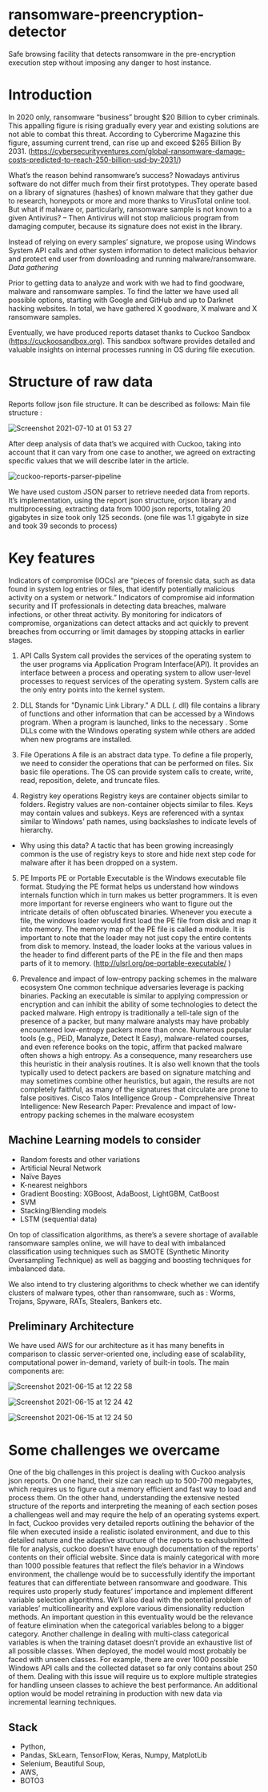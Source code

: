 # ransomware-preencryption-detector
Safe browsing facility that detects ransomware in the pre-encryption execution step without imposing any danger to host instance.

# Introduction

In 2020 only, ransomware “business” brought $20 Billion to cyber criminals. This appalling figure is rising gradually every year and existing solutions are not able to combat this threat. According to Cybercrime Magazine this figure, assuming current trend, can rise up and exceed $265 Billion By 2031. (https://cybersecurityventures.com/global-ransomware-damage-costs-predicted-to-reach-250-billion-usd-by-2031/)

What’s the reason behind ransomware’s success? Nowadays antivirus software do not differ much from their first prototypes. They operate based on a library of signatures (hashes) of known malware that they gather due to research, honeypots or more and more thanks to VirusTotal online tool. But what if malware or, particularly, ransomware sample is not known to a given Antivirus? – Then Antivirus will not stop malicious program from damaging computer, because its signature does not exist in the library.

Instead of relying on every samples’ signature, we propose using Windows System API calls and other system information to detect malicious behavior and protect end user from downloading and running malware/ransomware.
*Data gathering*

Prior to getting data to analyze and work with we had to find goodware, malware and ransomware samples. To find the latter we have used all possible options, starting with Google and GitHub and up to Darknet hacking websites. In total, we have gathered X goodware, X malware and X ransomware samples.

Eventually, we have produced reports dataset thanks to Cuckoo Sandbox (https://cuckoosandbox.org). This sandbox software provides detailed and valuable insights on internal processes running in OS during file execution.

# Structure of raw data

Reports follow json file structure. It can be described as follows:
Main file structure :

![Screenshot 2021-07-10 at 01 53 27](https://user-images.githubusercontent.com/42537931/125145495-b7dfcd00-e121-11eb-9ffa-e575d931b767.png)


After deep analysis of data that’s we acquired with Cuckoo, taking into account that it can vary from one case to another, we agreed on extracting specific values that we will describe later in the article.

![cuckoo-reports-parser-pipeline](https://user-images.githubusercontent.com/54726923/122111097-9c81ea80-ce1f-11eb-9a6f-6ee5627d5716.jpg)

We have used custom JSON parser to retrieve needed data from reports. It’s implementation, using the report json structure, orjson library and multiprocessing, extracting data from 1000 json reports, totaling 20 gigabytes in size took only 125 seconds. 
(one file was 1.1 gigabyte in size and took 39 seconds to process)


# Key features

Indicators of compromise (IOCs) are “pieces of forensic data, such as data found in system log entries or files, that identify potentially malicious activity on a system or network.” Indicators of compromise aid information security and IT professionals in detecting data breaches, malware infections, or other threat activity. By monitoring for indicators of compromise, organizations can detect attacks and act quickly to prevent breaches from occurring or limit damages by stopping attacks in earlier stages.

1.	API Calls 
System call provides the services of the operating system to the user programs via Application Program Interface(API). It provides an interface between a process and operating system to allow user-level processes to request services of the operating system. System calls are the only entry points into the kernel system.

2.	DLL
Stands for "Dynamic Link Library." A DLL (. dll) file contains a library of functions and other information that can be accessed by a Windows program. When a program is launched, links to the necessary . Some DLLs come with the Windows operating system while others are added when new programs are installed.

3.	File Operations
A file is an abstract data type. To define a file properly, we need to consider the operations that can be performed on files. 
Six basic file operations. The OS can provide system calls to create, write, read, reposition, delete, and truncate files.

4.	Registry key operations
Registry keys are container objects similar to folders. Registry values are non-container objects similar to files. Keys may contain values and subkeys. Keys are referenced with a syntax similar to Windows' path names, using backslashes to indicate levels of hierarchy.
- Why using this data?
A tactic that has been growing increasingly common is the use of registry keys to store and hide next step code for malware after it has been dropped on a system.

5.	PE Imports
 PE or Portable Executable is the Windows executable file format. Studying the PE format helps us understand how windows internals function which in turn makes us better programmers. It is even more important for reverse engineers who want to figure out the intricate details of often obfuscated binaries.
Whenever you execute a file, the windows loader would first load the PE file from disk and map it into memory. The memory map of the PE file is called a module. It is important to note that the loader may not just copy the entire contents from disk to memory. Instead, the loader looks at the various values in the header to find different parts of the PE in the file and then maps parts of it to memory.
(http://ulsrl.org/pe-portable-executable/ )

6.	Prevalence and impact of low-entropy packing schemes in the malware ecosystem
One common technique adversaries leverage is packing binaries. Packing an executable is similar to applying compression or encryption and can inhibit the ability of some technologies to detect the packed malware. High entropy is traditionally a tell-tale sign of the presence of a packer, but many malware analysts may have probably encountered low-entropy packers more than once. Numerous popular tools (e.g., PEiD, Manalyze, Detect It Easy), malware-related courses, and even reference books on the topic, affirm that packed malware often shows a high entropy. As a consequence, many researchers use this heuristic in their analysis routines. It is also well known that the tools typically used to detect packers are based on signature matching and may sometimes combine other heuristics, but again, the results are not completely faithful, as many of the signatures that circulate are prone to false positives.
Cisco Talos Intelligence Group - Comprehensive Threat Intelligence: New Research Paper: Prevalence and impact of low-entropy packing schemes in the malware ecosystem


## Machine Learning models to consider
* Random forests and other variations
* Artificial Neural Network
* Naïve Bayes
* K-nearest neighbors
* Gradient Boosting: XGBoost, AdaBoost, LightGBM, CatBoost
* SVM
* Stacking/Blending models
* LSTM (sequential data)

On top of classification algorithms, as there’s a severe shortage of available ransomware samples online, we will have to deal with imbalanced classification using techniques such as SMOTE (Synthetic Minority Oversampling Technique) as well as bagging and boosting 
techniques for imbalanced data.

We also intend to try clustering algorithms to check whether we can identify clusters of malware types, other than ransomware, such as : Worms, Trojans, Spyware, RATs, Stealers, Bankers etc.

## Preliminary Architecture
We have used AWS for our architecture as it has many benefits in comparison to classic server-oriented one, including ease of scalability, computational power in-demand, variety of built-in tools.
The main components are:

![Screenshot 2021-06-15 at 12 22 58](https://user-images.githubusercontent.com/42537931/122037594-01fcb980-cdd5-11eb-990f-92f7e314acd8.png)

![Screenshot 2021-06-15 at 12 24 42](https://user-images.githubusercontent.com/42537931/122037424-daa5ec80-cdd4-11eb-9987-32ebb6ddc658.png)

![Screenshot 2021-06-15 at 12 24 50](https://user-images.githubusercontent.com/42537931/122037450-e1ccfa80-cdd4-11eb-80e2-abe02196beb7.png)



# Some challenges we overcame
One of the big challenges in this project is dealing with Cuckoo analysis json reports. On one hand, their size can reach up to 500-700 megabytes, which requires us to figure out a memory efficient and fast way to load and process them. On the other hand, understanding the extensive nested structure of the reports and interpreting the meaning of each section poses a challengeas well and may require the help of an operating systems expert. In fact, Cuckoo provides very detailed reports outlining the behavior of the file when executed inside a realistic isolated environment, and due to this detailed nature and the adaptive structure of the reports to eachsubmitted file for analysis, cuckoo doesn’t have enough documentation of the reports’ contents on their official website.
Since data is mainly categorical with more than 1000 possible features that reflect the file’s behavior in a Windows environment, the challenge would be to successfully identify the important features that can differentiate between ransomware and goodware. This requires usto properly study features’ importance and implement different variable selection algorithms. We’ll also deal with the potential problem of variables’ multicollinearity and explore various dimensionality reduction methods. An important question in this eventuality would be the relevance of feature elimination when the categorical variables belong to a bigger category.
Another challenge in dealing with multi-class categorical variables is when the training dataset doesn’t provide an exhaustive list of all possible classes. When deployed, the model would most probably be faced with unseen classes. For example, there are over 1000 possible Windows API calls and the collected dataset so far only contains about 250 of them. Dealing with this issue will require us to explore multiple strategies for handling unseen classes to achieve the best performance. An additional option would be model retraining in production with new data via incremental learning techniques.

## Stack
* Python,
* Pandas, SkLearn, TensorFlow, Keras, Numpy, MatplotLib
* Selenium, Beautiful Soup,
* AWS,
* BOTO3

